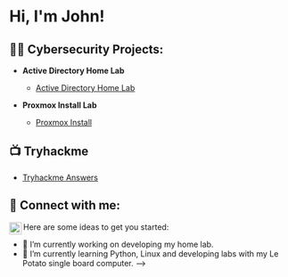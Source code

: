 <h1>Hi, I'm John! 

<h2>👨‍💻 Cybersecurity Projects:</h2>

- <b>Active Directory Home Lab</b>
  - [Active Directory Home Lab](https://github.com/TylerSwarm06/LABURL)

- <b>Proxmox Install Lab</b>
  - [Proxmox Install](https://github.com/TylerSwarm06/LABURL)


<h2>📺 Tryhackme</h2>

- [Tryhackme Answers](https://github.com/TylerSwarm06/THMURL)

<h2> 🤳 Connect with me:</h2>

[<img align="left" alt="john-t-swarm-917ba8a9r | LinkedIn" width="22px" src="https://cdn.jsdelivr.net/npm/simple-icons@v3/icons/linkedin.svg" />][linkedin]


[linkedin]: https://linkedin.com/in/john-t-swarm-917ba8a9


Here are some ideas to get you started:

- 🔭 I’m currently working on developing my home lab.
- 🌱 I’m currently learning Python, Linux and developing labs with my Le Potato single board computer.
-->
